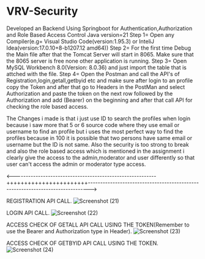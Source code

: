 # VRV-Security
Developed an Backend Using Springboot for Authentication,Authorization and Role Based Access Control
Java version=21
Step 1= Open any Compiler(e.g= Visual Studio Code(version:1.95.3) or InteliJ Idea(version:17.0.10+8-b1207.12 amd64))
Step 2= For the first time Debug the Main file after that the Tomcat Server will start in 8065. Make sure that the 8065 server is free none other application is running.
Step 3= Open MySQL Workbench 8.0(Version: 8.0.36) and just import the table that is attched with the file.
Step 4= Open the Postman and call the API's of Registration,login,getall,getbyid etc and make sure after login to an profile copy the Token and after that go to Headers in the PostMan and select Authorization and paste the token on the next row followed by the Authorization and add (Bearer) on the beginning and after that call API for checking the role based access.

The Changes i made is that i just use ID to search the profiles when login because i saw more that 5 or 6 source code where they use email or username to find an profile but i uses the most perfect way to find the profiles because in 100 it is possible that two persons have same email or username but the ID is not same.
Also the security is too strong to break and also the role based access which is mentioned in the assignment i clearly give the access to the admin,moderator and user differently so that user can't access the admin or moderator type access.


<----------------------------------------------------------+++++++++++++++++++++++------------------------------------------------------------------------------->

REGISTRATION API CALL.
![Screenshot (21)](https://github.com/user-attachments/assets/594c96df-b23e-4e34-9c59-0eddce544c2e)




LOGIN API CALL.
![Screenshot (22)](https://github.com/user-attachments/assets/7917e13e-af66-4a78-9a06-a08f9d869cbd)



ACCESS CHECK OF GETALL API CALL USING THE TOKEN(Remember to use the Bearer and Authorization type in Header).
![Screenshot (23)](https://github.com/user-attachments/assets/2578b5d6-e67e-4501-9db1-87b264f4e17a)



ACCESS CHECK OF GETBYID API CALL USING THE TOKEN.
![Screenshot (24)](https://github.com/user-attachments/assets/c137b3dd-7100-47d6-934d-64c554c2c192)






